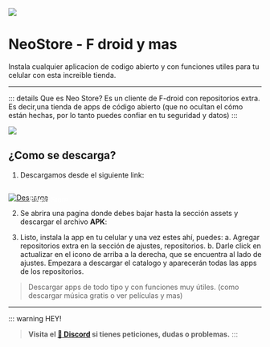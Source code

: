 ![](https://i.postimg.cc/JzBKL45W/Neo-Store.png)
# NeoStore - F droid y mas
Instala cualquier aplicacion de codigo abierto y con funciones utiles para tu celular con esta increible tienda.

---

::: details Que es Neo Store?
Es un cliente de F-droid con repositorios extra. Es decir,una tienda de apps de código abierto (que no ocultan el cómo están hechas, por lo tanto puedes confiar en tu seguridad y datos)
:::

![](https://i.postimg.cc/mZdCMsQ8/2023-05-19-16-19-02.png)

## ¿Como se descarga?

1. Descargamos desde el siguiente link:

<a href="https://github.com/NeoApplications/Neo-Store/releases" target="_blank">
 <div style="position: relative; padding-top: 1em">
   <p style="position: absolute; top: 4px; left: 20px; font-size: 14px; color: white; text-indent: 20px">🤍 Neo Store</p>
   <img src="https://i.postimg.cc/HnDSpf2M/Mini-Descarga.png" alt="Descarga" />
 </div>
</a>

2. Se abrira una pagina donde debes bajar hasta la sección assets y descargar el archivo **APK**:

3. Listo, instala la app en tu celular y una vez estes ahí, puedes:
  a. Agregar repositorios extra en la sección de ajustes, repositorios.
  b. Darle click en actualizar en el icono de arriba a la derecha, que se encuentra al lado de
ajustes. Empezara a descargar el catalogo y aparecerán todas las apps de los
repositorios.

> Descargar apps de todo tipo y con funciones muy útiles. (como descargar música gratis o ver
películas y mas)

---

::: warning HEY!
> **Visita el [🚀 Discord](https://discord.gg/cua9Qvfvz5) si tienes peticiones, dudas o problemas.**
:::
